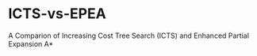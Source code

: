 # ICTS-vs-EPEA
A Comparion of Increasing Cost Tree Search (ICTS) and Enhanced Partial Expansion A* 
